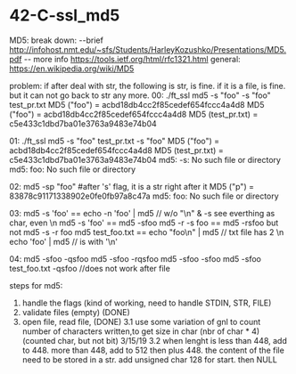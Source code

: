 # 42-C-ssl_md5

MD5:
break down: --brief http://infohost.nmt.edu/~sfs/Students/HarleyKozushko/Presentations/MD5.pdf
-- more info https://tools.ietf.org/html/rfc1321.html
general: https://en.wikipedia.org/wiki/MD5

problem:
if after deal with str, the following is str, is fine. if it is a file, is fine. but it can not go back to str any more.
00: ./ft_ssl md5 -s "foo" -s "foo" test_pr.txt
MD5 ("foo") = acbd18db4cc2f85cedef654fccc4a4d8
MD5 ("foo") = acbd18db4cc2f85cedef654fccc4a4d8
MD5 (test_pr.txt) = c5e433c1dbd7ba01e3763a9483e74b04

01: ./ft_ssl md5 -s "foo" test_pr.txt -s "foo"
MD5 ("foo") = acbd18db4cc2f85cedef654fccc4a4d8
MD5 (test_pr.txt) = c5e433c1dbd7ba01e3763a9483e74b04
md5: -s: No such file or directory
md5: foo: No such file or directory

02: md5 -sp "foo" #after 's' flag, it is a str right after it
MD5 ("p") = 83878c91171338902e0fe0fb97a8c47a
md5: foo: No such file or directory

03:
md5 -s 'foo' == echo -n 'foo' | md5 // w/o "\n" & -s see everthing as char,
	even \n
md5 -s 'foo' == md5 -sfoo
md5 -r -s foo == md5 -rsfoo but not md5 -s -r foo
md5 test_foo.txt == echo "foo\n" | md5 // txt file has 2 \n
echo 'foo' | md5 // is with '\n'

04:
md5 -sfoo -qsfoo
md5 -sfoo -rqsfoo
md5 -sfoo -sfoo
md5 -sfoo test_foo.txt -qsfoo //does not work after file

steps for md5:
1. handle the flags (kind of working, need to handle STDIN, STR, FILE)
2. validate files (empty) (DONE)
3. open file, read file, (DONE)
3.1 use some variation of gnl to count number of characters written,to get size in char (nbr of char * 4) (counted char, but not bit) 3/15/19
3.2 when lenght is less than 448, add to 448. more than 448, add to 512 then plus 448.
the content of the file need to be stored in a str. add unsigned char 128 for start. then NULL
